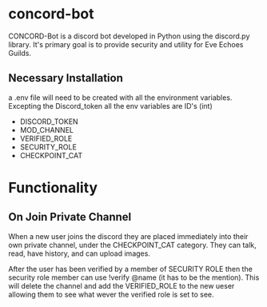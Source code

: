 # concord-bot

CONCORD-Bot is a discord bot developed in Python using the discord.py library. It's primary goal is to provide security and utility for Eve Echoes Guilds.

## Necessary Installation
a .env file will need to be created with all the environment variables. Excepting the Discord_token all the env variables are ID's (int)

* DISCORD_TOKEN
* MOD_CHANNEL
* VERIFIED_ROLE
* SECURITY_ROLE
* CHECKPOINT_CAT

# Functionality

## On Join Private Channel
When a new user joins the discord they are placed immediately into their own private channel, under the CHECKPOINT_CAT category. They can talk, read, have history, and can upload images. 

After the user has been verified by a member of SECURITY ROLE then the security role member can use !verify @name (it has to be the mention). This will delete the channel and add the VERIFIED_ROLE to the new ueser allowing them to see what wever the verified role is set to see.
